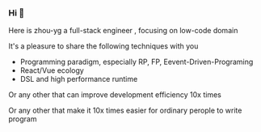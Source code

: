 ### Hi 👋

Here is zhou-yg a full-stack engineer , focusing on low-code domain

It's a pleasure to share the following techniques with you

- Programming paradigm, especially RP, FP, Eevent-Driven-Programing
- React/Vue ecology
- DSL and high performance runtime

Or any other that can improve development efficiency 10x times

Or any other that make it 10x times easier for ordinary perople to write program

<!--
**zhou-yg/zhou-yg** is a ✨ _special_ ✨ repository because its `README.md` (this file) appears on your GitHub profile.

Here are some ideas to get you started:

- 🔭 I’m currently working on ...
- 🌱 I’m currently learning ...
- 👯 I’m looking to collaborate on ...
- 🤔 I’m looking for help with ...
- 💬 Ask me about ...
- 📫 How to reach me: ...
- 😄 Pronouns: ...
- ⚡ Fun fact: ...
-->
